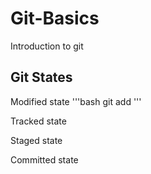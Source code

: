 # Git-Basics
Introduction to git

## Git States
Modified  state
'''bash
git add <filename>
'''

Tracked state

Staged state

Committed state
